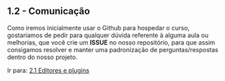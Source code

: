 ## 1.2 - Comunicação

Como iremos inicialmente usar o Github para hospedar o curso, gostariamos de pedir para qualquer dúvida referente à alguma aula ou melhorias, que você crie um **ISSUE** no nosso repositório, para que assim consigamos resolver e manter uma padronização de perguntas/respostas dentro do nosso projeto.

Ir para: [2.1 Editores e plugins](../2-Ambiente/1-Editores-e-plugins.md)